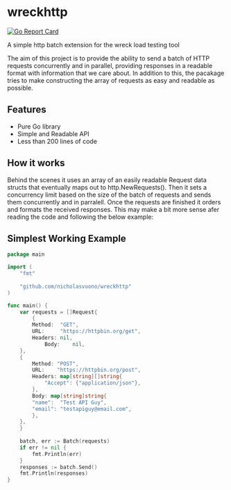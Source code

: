 # wreckhttp
[![Go Report Card](https://goreportcard.com/badge/github.com/nicholasvuono/wreckhttp)](https://goreportcard.com/report/github.com/nicholasvuono/wreckhttp)

A simple http batch extension for the wreck load testing tool

The aim of this project is to provide the ability to send a batch of HTTP requests concurrently and in parallel, providing responses in a readable format with information that we care about. In addition to this, the pacakage tries to make constructing the array of requests as easy and readable as possible.

## Features

* Pure Go library
* Simple and Readable API
* Less than 200 lines of code

## How it works

Behind the scenes it uses an array of an easily readable Request data structs that eventually maps out to http.NewRequests(). Then it sets a concurrency limit based on the size of the batch of requests and sends them concurrently and in parralell. Once the requests are finished it orders and formats the received responses. This may make a bit more sense afer reading the code and following the below example:

## Simplest Working Example

```go
package main

import (
    "fmt"
    
    "github.com/nicholasvuono/wreckhttp"
)

func main() {
    var requests = []Request{
    	{
	    Method:  "GET",
	    URL:     "https://httpbin.org/get",
	    Headers: nil,
            Body:    nil,
	},
	{
	    Method: "POST",
	    URL:    "https://httpbin.org/post",
	    Headers: map[string][]string{
	        "Accept": {"application/json"},
	    },
	    Body: map[string]string{
		"name":  "Test API Guy",
		"email": "testapiguy@email.com",
	    },
	},
    }
  
    batch, err := Batch(requests)
    if err != nil {
        fmt.Println(err)
    }
    responses := batch.Send()
    fmt.Println(responses)
}
```
